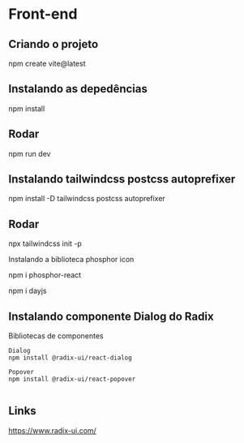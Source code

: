 # Front-end

## Criando o projeto
npm create vite@latest 

## Instalando as depedências
npm install

## Rodar
npm run dev

## Instalando tailwindcss postcss autoprefixer

npm install -D tailwindcss postcss autoprefixer

## Rodar
npx tailwindcss init -p

Instalando a biblioteca phosphor icon

npm i phosphor-react

npm i dayjs

## Instalando componente Dialog do Radix
Bibliotecas de componentes
 ```
Dialog
npm install @radix-ui/react-dialog

Popover
npm install @radix-ui/react-popover


```

## Links

https://www.radix-ui.com/
